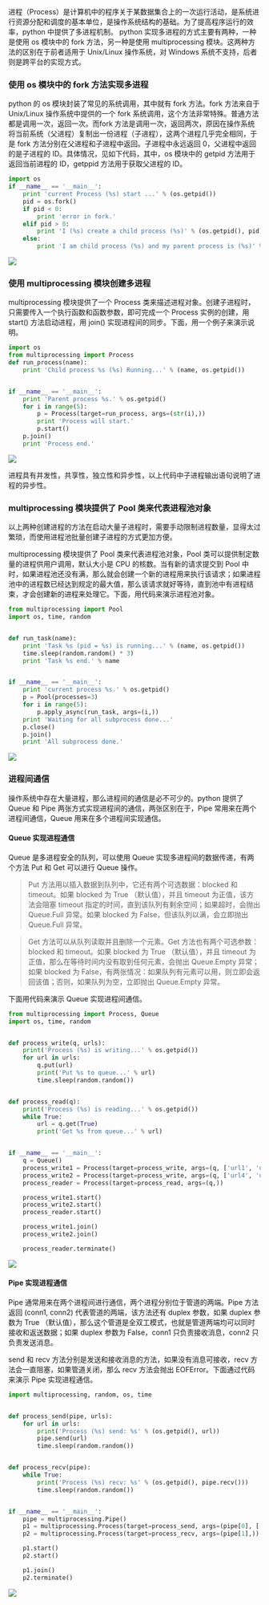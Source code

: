 进程（Process）是计算机中的程序关于某数据集合上的一次运行活动，是系统进行资源分配和调度的基本单位，是操作系统结构的基础。为了提高程序运行的效率，python 中提供了多进程机制。 python 实现多进程的方式主要有两种，一种是使用 os 模块中的 fork 方法，另一种是使用 multiprocessing 模块。这两种方法的区别在于前者适用于 Unix/Linux 操作系统，对 Windows 系统不支持，后者则是跨平台的实现方式。

### 使用 os 模块中的 fork 方法实现多进程
python 的 os 模块封装了常见的系统调用，其中就有 fork 方法。fork 方法来自于 Unix/Linux 操作系统中提供的一个 fork 系统调用，这个方法非常特殊。普通方法都是调用一次，返回一次。而fork 方法是调用一次，返回两次，原因在操作系统将当前系统（父进程）复制出一份进程（子进程），这两个进程几乎完全相同，于是 fork 方法分别在父进程和子进程中返回。子进程中永远返回 0，父进程中返回的是子进程的 ID。具体情况，见如下代码，其中，os 模块中的 getpid 方法用于返回当前进程的 ID，getppid 方法用于获取父进程的 ID。

```python
import os
if __name__ == '__main__':
    print 'current Process (%s) start ...' % (os.getpid())
    pid = os.fork()
    if pid < 0:
        print 'error in fork.'
    elif pid > 0:
        print 'I (%s) create a child process (%s)' % (os.getpid(), pid)
    else:
        print 'I am child process (%s) and my parent process is (%s)' % (os.getpid(), os.getppid())
```

![](images/2018/Screenshot%20from%202018-07-31%2012-32-10.png)

### 使用 multiprocessing 模块创建多进程
multiprocessing 模块提供了一个 Process 类来描述进程对象。创建子进程时，只需要传入一个执行函数和函数参数，即可完成一个 Process 实例的创建，用 start() 方法启动进程，用 join() 实现进程间的同步。下面，用一个例子来演示说明。

```python
import os
from multiprocessing import Process
def run_process(name):
    print 'Child process %s (%s) Running...' % (name, os.getpid())


if __name__ == '__main__':
    print 'Parent process %s.' % os.getpid()
    for i in range(5):
        p = Process(target=run_process, args=(str(i),))
        print 'Process will start.'
        p.start()
    p.join()
    print 'Process end.'
```

![](images/2018/Screenshot%20from%202018-07-31%2012-38-25.png)

进程具有并发性，共享性，独立性和异步性，以上代码中子进程输出语句说明了进程的异步性。

### multiprocessing 模块提供了 Pool 类来代表进程池对象
以上两种创建进程的方法在启动大量子进程时，需要手动限制进程数量，显得太过繁琐，而使用进程池批量创建子进程的方式更加方便。

multiprocessing 模块提供了 Pool 类来代表进程池对象，Pool 类可以提供制定数量的进程供用户调用，默认大小是 CPU 的核数。当有新的请求提交到 Pool 中时，如果进程池还没有满，那么就会创建一个新的进程用来执行该请求；如果进程池中的进程数已经达到规定的最大值，那么该请求就好等待，直到池中有进程结束，才会创建新的进程来处理它。下面，用代码来演示进程池对象。

```python
from multiprocessing import Pool
import os, time, random


def run_task(name):
    print 'Task %s (pid = %s) is running...' % (name, os.getpid())
    time.sleep(random.random() * 3)
    print 'Task %s end.' % name


if __name__ == '__main__':
    print 'current process %s.' % os.getpid()
    p = Pool(processes=3)
    for i in range(5):
        p.apply_async(run_task, args=(i,))
    print 'Waiting for all subprocess done...'
    p.close()
    p.join()
    print 'All subprocess done.'
```

![](images/2018/Screenshot%20from%202018-07-31%2012-56-10.png)

### 进程间通信
操作系统中存在大量进程，那么进程间的通信是必不可少的。python 提供了 Queue 和 Pipe 两张方式实现进程间的通信，两张区别在于，Pipe 常用来在两个进程间通信，Queue 用来在多个进程间实现通信。

#### Queue 实现进程通信
Queue 是多进程安全的队列，可以使用 Queue 实现多进程间的数据传递，有两个方法 Put 和 Get 可以进行 Queue 操作。

> Put 方法用以插入数据到队列中，它还有两个可选数据：blocked 和 timeout。如果 blocked 为 True （默认值），并且 timeout 为正值，该方法会阻塞 timeout 指定的时间，直到该队列有剩余空间；如果超时，会抛出 Queue.Full 异常。如果 blocked 为 False，但该队列以满，会立即抛出 Queue.Full 异常。

> Get 方法可以从队列读取并且删除一个元素。Get 方法也有两个可选参数：blocked 和 timeout。如果 blocked 为 True （默认值），并且 timeout 为正值，那么在等待时间内没有取到任何元素，会抛出 Queue.Empty 异常；如果 blocked 为 False，有两张情况：如果队列有元素可以用，则立即会返回该值；否则，如果队列为空，立即抛出 Queue.Empty 异常。

下面用代码来演示 Queue 实现进程间通信。

```python
from multiprocessing import Process, Queue
import os, time, random


def process_write(q, urls):
    print('Process (%s) is writing...' % os.getpid())
    for url in urls:
        q.put(url)
        print('Put %s to queue...' % url)
        time.sleep(random.random())


def process_read(q):
    print('Process (%s) is reading...' % os.getpid())
    while True:
        url = q.get(True)
        print('Get %s from queue...' % url)


if __name__ == '__main__':
    q = Queue()
    process_write1 = Process(target=process_write, args=(q, ['url1', 'url2', 'url3']))
    process_write2 = Process(target=process_write, args=(q, ['url4', 'url5', 'url6']))
    process_reader = Process(target=process_read, args=(q,))

    process_write1.start()
    process_write2.start()
    process_reader.start()

    process_write1.join()
    process_write2.join()

    process_reader.terminate()
```

![](images/2018/Screenshot%20from%202018-07-31%2013-20-31.png)

#### Pipe 实现进程通信
Pipe 通常用来在两个进程间进行通信，两个进程分别位于管道的两端。Pipe 方法返回 (conn1, conn2) 代表管道的两端，该方法还有 duplex 参数，如果 duplex 参数为 True （默认值），那么这个管道是全双工模式，也就是管道两端均可以同时接收和返送数据；如果 duplex 参数为 False，conn1 只负责接收消息，conn2 只负责发送消息。

send 和 recv 方法分别是发送和接收消息的方法，如果没有消息可接收，recv 方法会一直阻塞，如果管道关闭，那么 recv 方法会抛出 EOFError。下面通过代码来演示 Pipe 实现进程通信。

```python
import multiprocessing, random, os, time


def process_send(pipe, urls):
    for url in urls:
        print('Process (%s) send: %s' % (os.getpid(), url))
        pipe.send(url)
        time.sleep(random.random())


def process_recv(pipe):
    while True:
        print('Process (%s) recv: %s' % (os.getpid(), pipe.recv()))
        time.sleep(random.random())


if __name__ == '__main__':
    pipe = multiprocessing.Pipe()
    p1 = multiprocessing.Process(target=process_send, args=(pipe[0], ['url' + str(i) for i in range(10)]))
    p2 = multiprocessing.Process(target=process_recv, args=(pipe[1],))

    p1.start()
    p2.start()

    p1.join()
    p2.terminate()
```

![](images/2018/Screenshot%20from%202018-07-31%2013-34-23.png)
